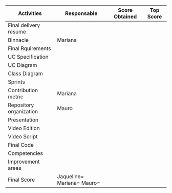 | Activities | Responsable | Score Obtained | Top Score |
|------------|-------------|----------------|-----------|
|Final delivery resume ||
|Binnacle| Mariana| ||
|Final Rquirements|||
|UC Specification|||
|UC Diagram|||
|Class Diagram |||
|Sprints|||
|Contribution metric|Mariana||
|Repository organization|Mauro||
|Presentation |||
|Video Edition|||
|Video Script|||
|Final Code|||
|Competencies|||
|Improvement areas|||
|Final Score|Jaqueline=    Mariana=    Mauro=    |
